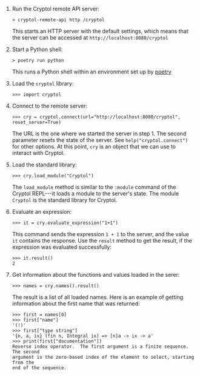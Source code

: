 1. Run the Cryptol remote API server:

       > cryptol-remote-api http /cryptol

   This starts an HTTP server with the default settings, which means that
   the server can be accessed at `http://localhost:8080/cryptol`


2. Start a Python shell:

       > poetry run python

   This runs a Python shell within an environment set up by
   [poetry](https://python-poetry.org/)


3. Load the `cryptol` library:

       >>> import cryptol

4. Connect to the remote server:

       >>> cry = cryptol.connect(url="http://localhost:8080/cryptol", reset_server=True)

   The URL is the one where we started the server in step 1.
   The second parameter resets the state of the server.
   See `help("cryptol.connect")` for other options.
   At this point, `cry` is an object that we can use to interact with Cryptol.

5. Load the standard library:

       >>> cry.load_module("Cryptol")

   The `load_module` method is similar to the `:module` command of the
   Cryptol REPL---it loads a module to the server's state.
   The module `Cryptol` is the standard library for Cryptol.

6. Evaluate an expression:

       >>> it = cry.evaluate_expression("1+1")

   This command sends the expression `1 + 1` to the server,
   and the value `it` contains the response.   Use the `result` method
   to get the result, if the expression was evaluated successfully:

       >>> it.result()
       2

7. Get information about the functions and values loaded in the serer:

       >>> names = cry.names().result()

   The result is a list of all loaded names.  Here is an example of getting
   information about the first name that was returned:

       >>> first = names[0]
       >>> first["name"]
       '(!)'
       >>> first["type string"]
       '{n, a, ix} (fin n, Integral ix) => [n]a -> ix -> a'
       >>> print(first["documentation"])
       Reverse index operator.  The first argument is a finite sequence.  The second
       argument is the zero-based index of the element to select, starting from the
       end of the sequence.


